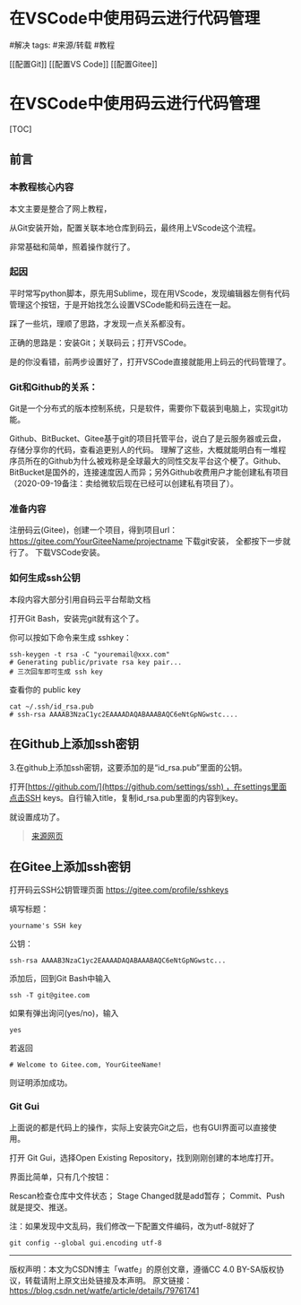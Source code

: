 # 在VSCode中使用码云进行代码管理


#解决 
tags: #来源/转载 
#教程 

[[配置Git]]
[[配置VS Code]]
[[配置Gitee]]






# 在VSCode中使用码云进行代码管理

[TOC]

## 前言

### 本教程核心内容

本文主要是整合了网上教程，

从Git安装开始，配置关联本地仓库到码云，最终用上VScode这个流程。

非常基础和简单，照着操作就行了。

### 起因

平时常写python脚本，原先用Sublime，现在用VScode，发现编辑器左侧有代码管理这个按钮，于是开始找怎么设置VSCode能和码云连在一起。

踩了一些坑，理顺了思路，才发现一点关系都没有。

正确的思路是：安装Git；关联码云；打开VSCode。

是的你没看错，前两步设置好了，打开VSCode直接就能用上码云的代码管理了。

### Git和Github的关系：

Git是一个分布式的版本控制系统，只是软件，需要你下载装到电脑上，实现git功能。

Github、BitBucket、Gitee基于git的项目托管平台，说白了是云服务器或云盘，存储分享你的代码，查看追更别人的代码。 理解了这些，大概就能明白有一堆程序员所在的Github为什么被戏称是全球最大的同性交友平台这个梗了。Github、BitBucket是国外的，连接速度因人而异；另外Github收费用户才能创建私有项目（2020-09-19备注：卖给微软后现在已经可以创建私有项目了）。

### 准备内容

注册码云(Gitee)，创建一个项目，得到项目url：https://gitee.com/YourGiteeName/projectname
下载git安装， 全都按下一步就行了。
下载VSCode安装。

### 如何生成ssh公钥

本段内容大部分引用自码云平台帮助文档

打开Git Bash，安装完git就有这个了。

你可以按如下命令来生成 sshkey：

```
ssh-keygen -t rsa -C "youremail@xxx.com"
# Generating public/private rsa key pair...
# 三次回车即可生成 ssh key
```

查看你的 public key

```
cat ~/.ssh/id_rsa.pub
# ssh-rsa AAAAB3NzaC1yc2EAAAADAQABAAABAQC6eNtGpNGwstc....
```


## 在Github上添加ssh密钥
3.在github上添加ssh密钥，这要添加的是“id_rsa.pub”里面的公钥。

打开[https://github.com/](https://github.com/settings/ssh) ，在settings里面点击SSH keys。自行输入title，复制id_rsa.pub里面的内容到key。

就设置成功了。

> [来源网页](http://t.zoukankan.com/long5683-p-10629235.html)


## 在Gitee上添加ssh密钥

打开码云SSH公钥管理页面 https://gitee.com/profile/sshkeys

填写标题：

```
yourname's SSH key
```

公钥：

```
ssh-rsa AAAAB3NzaC1yc2EAAAADAQABAAABAQC6eNtGpNGwstc...
```

添加后，回到Git Bash中输入

```
ssh -T git@gitee.com
```

如果有弹出询问(yes/no)，输入

```
yes
```

若返回

```
# Welcome to Gitee.com, YourGiteeName!
```

则证明添加成功。

### Git Gui

上面说的都是代码上的操作，实际上安装完Git之后，也有GUI界面可以直接使用。

打开 Git Gui，选择Open Existing Repository，找到刚刚创建的本地库打开。

界面比简单，只有几个按钮：

Rescan检查仓库中文件状态； Stage Changed就是add暂存； Commit、Push就是提交、推送。

注：如果发现中文乱码，我们修改一下配置文件编码，改为utf-8就好了

```
git config --global gui.encoding utf-8
```



------------------------------------------------
版权声明：本文为CSDN博主「watfe」的原创文章，遵循CC 4.0 BY-SA版权协议，转载请附上原文出处链接及本声明。
原文链接：https://blog.csdn.net/watfe/article/details/79761741